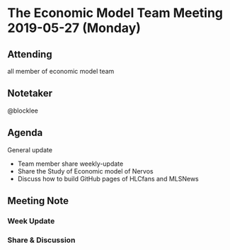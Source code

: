 # The Economic Model Team Meeting 2019-05-27 (Monday)

## Attending
all member of economic model team

## Notetaker
@blocklee

## Agenda
General update

- Team member share weekly-update
- Share the Study of Economic model of Nervos
- Discuss how to build GitHub pages of HLCfans and MLSNews

## Meeting Note

### Week Update



### Share & Discussion


